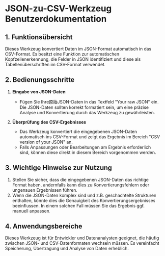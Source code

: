 # JSON-zu-CSV-Werkzeug Benutzerdokumentation

## 1. Funktionsübersicht

Dieses Werkzeug konvertiert Daten im JSON-Format automatisch in das CSV-Format. Es besitzt eine Funktion zur automatischen Kopfzeilenerkennung, die Felder in JSON identifiziert und diese als Tabellenüberschriften im CSV-Format verwendet.

## 2. Bedienungsschritte

1. **Eingabe von JSON-Daten**
   * Fügen Sie Ihre原始JSON-Daten in das Textfeld "Your raw JSON" ein. Die JSON-Daten sollten korrekt formatiert sein, um eine präzise Analyse und Konvertierung durch das Werkzeug zu gewährleisten.

2. **Überprüfung des CSV-Ergebnisses**
   * Das Werkzeug konvertiert die eingegebenen JSON-Daten automatisch ins CSV-Format und zeigt das Ergebnis im Bereich "CSV version of your JSON" an.
   * Falls Anpassungen oder Bearbeitungen am Ergebnis erforderlich sind, können diese direkt in diesem Bereich vorgenommen werden.

## 3. Wichtige Hinweise zur Nutzung

1. Stellen Sie sicher, dass die eingegebenen JSON-Daten das richtige Format haben, andernfalls kann dies zu Konvertierungsfehlern oder ungenauen Ergebnissen führen.
2. Wenn die JSON-Daten komplex sind und z.B. geschachtelte Strukturen enthalten, könnte dies die Genauigkeit des Konvertierungsergebnisses beeinflussen. In einem solchen Fall müssen Sie das Ergebnis ggf. manuell anpassen.

## 4. Anwendungsbereiche

Dieses Werkzeug ist für Entwickler und Datenanalysten geeignet, die häufig zwischen JSON- und CSV-Datenformaten wechseln müssen. Es vereinfacht Speicherung, Übertragung und Analyse von Daten erheblich.